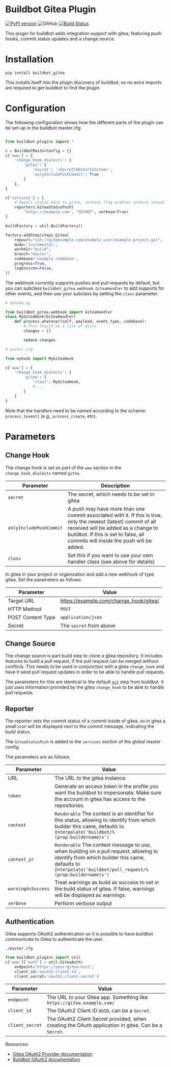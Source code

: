# Buildbot Gitea Plugin


[![PyPI version](https://badge.fury.io/py/buildbot-gitea.svg)](https://badge.fury.io/py/buildbot-gitea)
![GitHub](https://img.shields.io/github/license/lab132/buildbot-gitea)
[![Build Status](https://travis-ci.org/lab132/buildbot-gitea.svg?branch=master)](https://travis-ci.org/lab132/buildbot-gitea)

This plugin for buildbot adds integration support with gitea, featuring push hooks, commit status updates and a change source.

# Installation
```
pip install buildbot_gitea
```

This installs itself into the plugin discovery of buildbot, so no extra imports are required to get buildbot to find the plugin.

# Configuration

The following configuration shows how the different parts of the plugin can be set-up in the buildbot master.cfg:

```py

from buildbot.plugins import *

c = BuildbotMasterConfig = {}
c['www'] = {
    'change_hook_dialects': {
        'gitea': {
            'secret': '<SecretToEnterInGitea>',
            'onlyIncludePushCommit': True
        }
    },
}

c['services'] = [
    # Report status back to gitea, verbose flag enables verbose output in logging for debugging
    reporters.GiteaStatusPush(
        'https://example.com', "SECRET", verbose=True)
]

buildFactory = util.BuildFactory()

factory.addStep(steps.Gitea(
    repourl="ssh://git@example.com/example_user/example_project.git",
    mode='incremental',
    workdir="build",
    branch="master",
    codebase='example_codebase',
    progress=True,
    logEnviron=False,
))
```

The webhook currently supports pushes and pull requests by default, but you can
subclass `buildbot_gitea.webhook.GiteaHandler` to add supports for other events,
and then use your subclass by setting the `class` parameter:

```py
# myhook.py

from buildbot_gitea.webhook import GiteaHandler
class MyGiteaHook(GiteaHandler)
    def process_whatever(self, payload, event_type, codebase):
        # This should be a list of dicts
        changes = []

        return changes

# master.cfg

from myhook import MyGiteaHook

c['www'] = {
    'change_hook_dialects': {
        'gitea': {
            'class': MyGiteaHook,
            # ...
        }
    }
}
```

Note that the handlers need to be named according to the scheme:
`process_{event}` (e.g., `process_create`, etc).

# Parameters

## Change Hook

The change hook is set as part of the `www` section in the `change_hook_dialects` named `gitea`.

| Parameter | Description |
| --- | --- |
| `secret` | The secret, which needs to be set in gitea |
| `onlyIncludePushCommit` | A push may have more than one commit associated with it. If this is true, only the newest (latest) commit of all received will be added as a change to buildbot. If this is set to false, all commits will inside the push will be added. |
| `class` | Set this if you want to use your own handler class (see above for details) |

In gitea in your project or organization and add a new webhook of type gitea.
Set the parameters as follows:

| Parameter | Value |
| --- | --- |
| Target URL  | https://example.com/change_hook/gitea/ |
| HTTP Method  | `POST` |
| POST Content Type  | `application/json` |
| Secret  | The `secret` from above |

## Change Source

The change source is part build step to clone a gitea repository. It includes features to build a pull request, if the pull request can be merged without conflicts. This needs to be used in conjunction with a gitea `change_hook` and have it send pull request updates in order to be able  to handle pull requests.

The parameters for this are identical to the default [`git`](http://docs.buildbot.net/latest/manual/configuration/buildsteps.html#git) step from buildbot. It just uses information provided by the gitea `change_hook` to be able to handle pull requests.

## Reporter

The reporter sets the commit status of a commit inside of gitea, so in gitea a small icon will be displayed next to the commit message, indicating the build status.

The `GiteaStatusPush` is added to the `services` section of the global master config.

The parameters are as follows:

| Parameter | Value |
| --- | --- |
| URL | The URL to the gitea instance. |
| `token` | Generate an access token in the profile you want the buildbot to impersonate. Make sure the account in gitea has access to the repositories. |
| `context` | `Renderable` The context is an identifier for this status, allowing to identify from which builder this came, defaults to `Interpolate('buildbot/%(prop:buildername)s')` |
| `context_pr` | `Renderable` The context message to use, when building on a pull request, allowing to identify from which builder this came, defaults to `Interpolate('buildbot/pull_request/%(prop:buildername)s')` |
| `warningAsSuccess` | Treat warnings as build as success to set in the build status of gitea. If false, warnings will be displayed as warnings. |
| `verbose` | Perform verbose output |

## Authentication

Gitea supports OAuth2 authentication so it is possible to have buildbot communicate to Gitea to authenticate the user.

`./master.cfg`

```py
from buildbot.plugins import util
c['www']['auth'] = util.GiteaAuth(
    endpoint="https://your-gitea-host",
    client_id='oauth2-client-id',
    client_secret='oauth2-client-secret')
```

| Parameter | Value |
| --- | --- |
| `endpoint` | The URL to your Gitea app. Something like `https://gitea.example.com/` |
| `client_id` | The OAuth2 Client ID `GUID`, can be a `Secret`. |
| `client_secret` | The OAuth2 Client Secret provided, when creating the OAuth application in gitea. Can be a `Secret`. |

Resources:

+ [Gitea OAuth2 Provider documentation](https://docs.gitea.io/en-us/oauth2-provider/)
+ [Buildbot OAuth2 documentation](https://docs.buildbot.net/current/developer/cls-auth.html?highlight=oauth2#buildbot.www.oauth2.OAuth2Auth)